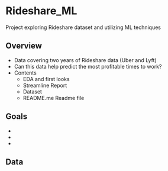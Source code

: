 # Rideshare_ML
Project exploring Rideshare dataset and utilizing ML techniques


## Overview
* Data covering two years of Rideshare data (Uber and Lyft)
* Can this data help predict the most profitable times to work?
* Contents
  * EDA and first looks
  * Streamline Report
  * Dataset
  * README.me Readme file
  
## Goals
  *
  *
  *

## Data

